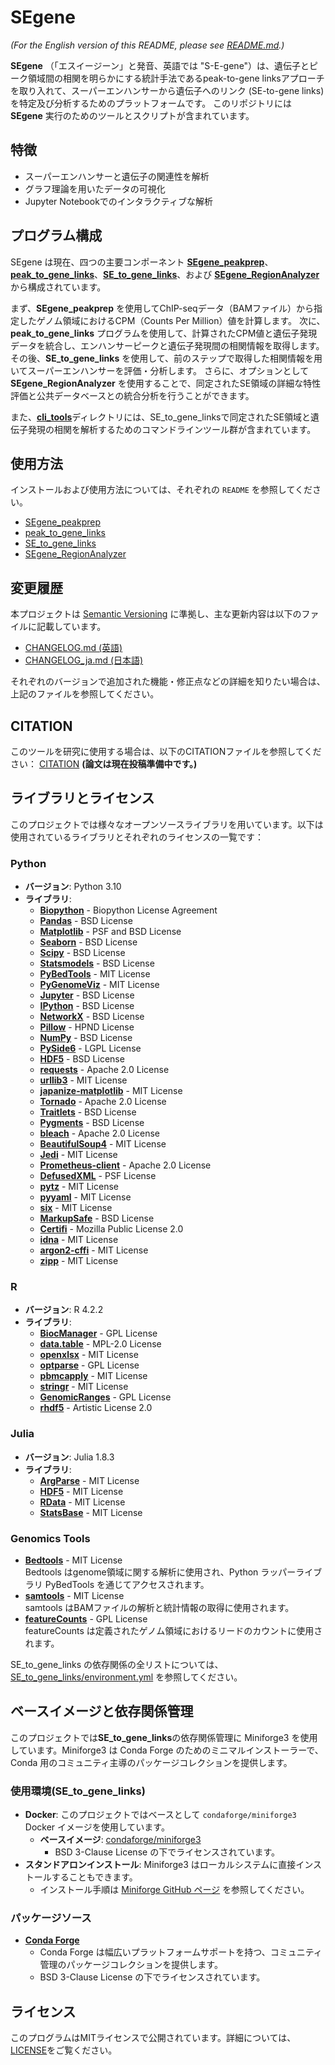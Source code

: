 # SEgene

*(For the English version of this README, please see [README.md](https://github.com/hamamoto-lab/SEgene/blob/main/README.md).)*

**SEgene** （「エスイージーン」と発音、英語では "S-E-gene"）は、遺伝子とピーク領域間の相関を明らかにする統計手法であるpeak-to-gene linksアプローチを取り入れて、スーパーエンハンサーから遺伝子へのリンク (SE-to-gene links) を特定及び分析するためのプラットフォームです。
このリポジトリには **SEgene** 実行のためのツールとスクリプトが含まれています。

## 特徴

- スーパーエンハンサーと遺伝子の関連性を解析
- グラフ理論を用いたデータの可視化
- Jupyter Notebookでのインタラクティブな解析

## プログラム構成

SEgene は現在、四つの主要コンポーネント [**SEgene_peakprep**](https://github.com/hamamoto-lab/SEgene/tree/main/SEgene_peakprep)、[**peak_to_gene_links**](https://github.com/hamamoto-lab/SEgene/tree/main/peak_to_gene_links)、[**SE_to_gene_links**](https://github.com/hamamoto-lab/SEgene/tree/main/SE_to_gene_links)、および [**SEgene_RegionAnalyzer**](https://github.com/hamamoto-lab/SEgene/tree/main/SEgene_region_analyzer) から構成されています。

まず、**SEgene_peakprep** を使用してChIP-seqデータ（BAMファイル）から指定したゲノム領域におけるCPM（Counts Per Million）値を計算します。
次に、**peak_to_gene_links** プログラムを使用して、計算されたCPM値と遺伝子発現データを統合し、エンハンサーピークと遺伝子発現間の相関情報を取得します。
その後、**SE_to_gene_links** を使用して、前のステップで取得した相関情報を用いてスーパーエンハンサーを評価・分析します。
さらに、オプションとして **SEgene_RegionAnalyzer** を使用することで、同定されたSE領域の詳細な特性評価と公共データベースとの統合分析を行うことができます。

また、[**cli_tools**](https://github.com/hamamoto-lab/SEgene/tree/main/cli_tools/README_ja.md)ディレクトリには、SE_to_gene_linksで同定されたSE領域と遺伝子発現の相関を解析するためのコマンドラインツール群が含まれています。

## 使用方法

インストールおよび使用方法については、それぞれの `README` を参照してください。

- [SEgene_peakprep](https://github.com/hamamoto-lab/SEgene/blob/main/SEgene_peakprep/README_ja.md)
- [peak_to_gene_links](https://github.com/hamamoto-lab/SEgene/blob/main/peak_to_gene_links/README_ja.md)
- [SE_to_gene_links](https://github.com/hamamoto-lab/SEgene/blob/main/SE_to_gene_links/README_ja.md)
- [SEgene_RegionAnalyzer](https://github.com/hamamoto-lab/SEgene/blob/main/SEgene_region_analyzer/README_ja.md)

## 変更履歴

本プロジェクトは [Semantic Versioning](https://semver.org/spec/v2.0.0.html) に準拠し、主な更新内容は以下のファイルに記載しています。

- [CHANGELOG.md (英語)](https://github.com/hamamoto-lab/SEgene/blob/main/CHANGELOG.md)
- [CHANGELOG_ja.md (日本語)](https://github.com/hamamoto-lab/SEgene/blob/main/CHANGELOG_ja.md)

それぞれのバージョンで追加された機能・修正点などの詳細を知りたい場合は、上記のファイルを参照してください。

## CITATION

このツールを研究に使用する場合は、以下のCITATIONファイルを参照してください：
[CITATION](https://github.com/hamamoto-lab/SEgene/blob/main/CITATION)
**(論文は現在投稿準備中です。)**

## ライブラリとライセンス

このプロジェクトでは様々なオープンソースライブラリを用いています。以下は使用されているライブラリとそれぞれのライセンスの一覧です：

### Python

- **バージョン**: Python 3.10
- **ライブラリ**:
    - [**Biopython**](https://biopython.org/) - Biopython License Agreement
    - [**Pandas**](https://pandas.pydata.org/) - BSD License
    - [**Matplotlib**](https://matplotlib.org/) - PSF and BSD License
    - [**Seaborn**](https://seaborn.pydata.org/) - BSD License
    - [**Scipy**](https://scipy.org/) - BSD License
    - [**Statsmodels**](https://www.statsmodels.org/) - BSD License
    - [**PyBedTools**](https://daler.github.io/pybedtools/) - MIT License
    - [**PyGenomeViz**](https://github.com/moshi4/pygenomeviz) - MIT License
    - [**Jupyter**](https://jupyter.org/) - BSD License
    - [**IPython**](https://ipython.org/) - BSD License
    - [**NetworkX**](https://networkx.org/) - BSD License
    - [**Pillow**](https://python-pillow.org/) - HPND License
    - [**NumPy**](https://numpy.org/) - BSD License
    - [**PySide6**](https://doc.qt.io/qtforpython/) - LGPL License
    - [**HDF5**](https://www.hdfgroup.org/solutions/hdf5/) - BSD License
    - [**requests**](https://requests.readthedocs.io/) - Apache 2.0 License
    - [**urllib3**](https://urllib3.readthedocs.io/) - MIT License
    - [**japanize-matplotlib**](https://github.com/uehara1414/japanize-matplotlib) - MIT License
    - [**Tornado**](https://www.tornadoweb.org/en/stable/) - Apache 2.0 License
    - [**Traitlets**](https://traitlets.readthedocs.io/) - BSD License
    - [**Pygments**](https://pygments.org/) - BSD License
    - [**bleach**](https://github.com/mozilla/bleach) - Apache 2.0 License
    - [**BeautifulSoup4**](https://www.crummy.com/software/BeautifulSoup/) - MIT License
    - [**Jedi**](https://github.com/davidhalter/jedi) - MIT License
    - [**Prometheus-client**](https://github.com/prometheus/client_python) - Apache 2.0 License
    - [**DefusedXML**](https://github.com/tiran/defusedxml) - PSF License
    - [**pytz**](https://pytz.sourceforge.net/) - MIT License
    - [**pyyaml**](https://pyyaml.org/) - MIT License
    - [**six**](https://github.com/benjaminp/six) - MIT License
    - [**MarkupSafe**](https://palletsprojects.com/p/markupsafe/) - BSD License
    - [**Certifi**](https://certifi.io/) - Mozilla Public License 2.0
    - [**idna**](https://github.com/kjd/idna) - MIT License
    - [**argon2-cffi**](https://argon2-cffi.readthedocs.io/) - MIT License
    - [**zipp**](https://github.com/jaraco/zipp) - MIT License

### R

- **バージョン**: R 4.2.2
- **ライブラリ**:
    - [**BiocManager**](https://cran.r-project.org/web/packages/BiocManager/index.html) - GPL License
    - [**data.table**](https://cran.r-project.org/web/packages/data.table/index.html) - MPL-2.0 License
    - [**openxlsx**](https://cran.r-project.org/web/packages/openxlsx/index.html) - MIT License
    - [**optparse**](https://cran.r-project.org/web/packages/optparse/index.html) - GPL License
    - [**pbmcapply**](https://cran.r-project.org/web/packages/pbmcapply/index.html) - MIT License
    - [**stringr**](https://cran.r-project.org/web/packages/stringr/index.html) - MIT License
    - [**GenomicRanges**](https://bioconductor.org/packages/release/bioc/html/GenomicRanges.html) - GPL License
    - [**rhdf5**](https://bioconductor.org/packages/release/bioc/html/rhdf5.html) - Artistic License 2.0

### Julia

- **バージョン**: Julia 1.8.3
- **ライブラリ**:
    - [**ArgParse**](https://github.com/carlobaldassi/ArgParse.jl) - MIT License
    - [**HDF5**](https://github.com/JuliaIO/HDF5.jl) - MIT License
    - [**RData**](https://github.com/JuliaData/RData.jl) - MIT License
    - [**StatsBase**](https://github.com/JuliaStats/StatsBase.jl) - MIT License

### Genomics Tools

- [**Bedtools**](https://bedtools.readthedocs.io/) - MIT License  
  Bedtools はgenome領域に関する解析に使用され、Python ラッパーライブラリ PyBedTools を通じてアクセスされます。
- [**samtools**](http://www.htslib.org/) - MIT License  
  samtools はBAMファイルの解析と統計情報の取得に使用されます。
- [**featureCounts**](http://subread.sourceforge.net/) - GPL License  
  featureCounts は定義されたゲノム領域におけるリードのカウントに使用されます。

SE_to_gene_links の依存関係の全リストについては、[SE_to_gene_links/environment.yml](https://github.com/hamamoto-lab/SEgene_test/blob/main/SE_to_gene_links/environment.yml) を参照してください。

## ベースイメージと依存関係管理

このプロジェクトでは**SE_to_gene_links**の依存関係管理に Miniforge3 を使用しています。Miniforge3 は Conda Forge のためのミニマルインストーラーで、Conda 用のコミュニティ主導のパッケージコレクションを提供します。

### 使用環境(SE_to_gene_links)

- **Docker**: このプロジェクトではベースとして `condaforge/miniforge3` Docker イメージを使用しています。
  - **ベースイメージ**: [condaforge/miniforge3](https://hub.docker.com/r/condaforge/miniforge3)  
    - BSD 3-Clause License の下でライセンスされています。
- **スタンドアロンインストール**: Miniforge3 はローカルシステムに直接インストールすることもできます。  
  - インストール手順は [Miniforge GitHub ページ](https://github.com/conda-forge/miniforge) を参照してください。

### パッケージソース

- **[Conda Forge](https://conda-forge.org/)**  
  - Conda Forge は幅広いプラットフォームサポートを持つ、コミュニティ管理のパッケージコレクションを提供します。
  - BSD 3-Clause License の下でライセンスされています。

## ライセンス

このプログラムはMITライセンスで公開されています。詳細については、[LICENSE](https://github.com/hamamoto-lab/SEgene/blob/main/LICENSE)をご覧ください。
